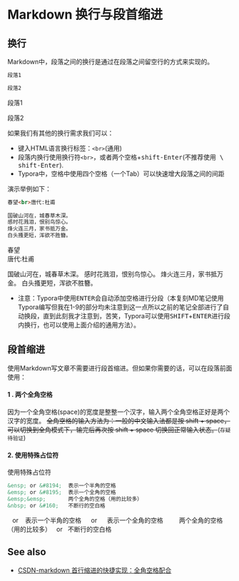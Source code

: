 # Markdown 换行与段首缩进

## 换行

Markdown中，段落之间的换行是通过在段落之间留空行的方式来实现的。

```markdown
段落1

段落2
```

段落1

段落2

如果我们有其他的换行需求我们可以：

+ 键入HTML语言换行标签：`<br>`(通用)
+ 段落内换行使用换行符`<br>`，或者<kbd>两个空格</kbd>+<kbd>shift-Enter</kbd>(不推荐使用<kbd> \ </kbd><kbd>shift-Enter</kbd>).
+ Typora中，空格中使用四个空格（一个Tab）可以快速增大段落之间的间距

演示举例如下：

```markdown
春望<br>唐代:杜甫
		
国破山河在，城春草木深。
感时花溅泪，恨别鸟惊心。
烽火连三月，家书抵万金。
白头搔更短，浑欲不胜簪。
```

春望<br>唐代:杜甫

国破山河在，城春草木深。
感时花溅泪，恨别鸟惊心。
烽火连三月，家书抵万金。
白头搔更短，浑欲不胜簪。

+ 注意：Typora中使用<kbd>ENTER</kbd>会自动添加空格进行分段（本复刻MD笔记使用Typora编写但我在1-9的部分均未注意到这一点所以之前的笔记全部进行了自动换段，直到此刻我才注意到，苦笑，Typora可以使用<KBD>SHIFT</KBD>+<kbd>ENTER</kbd>进行段内换行，也可以使用上面介绍的通用方法）。

## 段首缩进

使用Markdown写文章不需要进行段首缩进。但如果你需要的话，可以在段落前面使用：

####  1 . 两个全角空格    

因为一个全角空格(space)的宽度是整整一个汉字，输入两个全角空格正好是两个汉字的宽度。 
~~全角空格的输入方法为：一般的中文输入法都是按 shift + space，可以切换到全角模式下，输完后再次按 shift + space 切换回正常输入状态。~~(`存疑待验证`)

#### 2. 使用特殊占位符

使用特殊占位符 

 ``` markdown
 &ensp; or &#8194;  表示一个半角的空格
 &emsp; or &#8195;  表示一个全角的空格
 &emsp;&emsp;       两个全角的空格（用的比较多）
 &nbsp; or &#160;   不断行的空白格
 ```

&ensp; or &#8194;  表示一个半角的空格
&emsp; or &#8195;  表示一个全角的空格
&emsp;&emsp;       两个全角的空格（用的比较多）
&nbsp; or &#160;   不断行的空白格

## See also

+ [CSDN-markdown 首行缩进的快捷实现：全角空格配合](https://blog.csdn.net/thither_shore/article/details/52205748)

